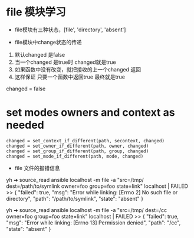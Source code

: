 #  file 模块学习

* file模块有三种状态，[file', 'directory', 'absent']

* file模块中change状态的传递

1. 默认changed 是false
2. 当一个changed 是true时 changed就是true
3. 如果函数中没有改变，就把接收的上一个changed 返回
4. 这样保证 只要一个函数中返回true 最终就是true

changed = false
 # set modes owners and context as needed
    changed = set_context_if_different(path, secontext, changed)
    changed = set_owner_if_different(path, owner, changed)
    changed = set_group_if_different(path, group, changed)
    changed = set_mode_if_different(path, mode, changed)


* file 文件的报错信息

yh ➜  source_read ansible localhost -m file -a "src=/tmp/ dest=/path/to/symlink owner=foo group=foo state=link"
localhost | FAILED >> {
    "failed": true, 
    "msg": "Error while linking: [Errno 2] No such file or directory", 
    "path": "/path/to/symlink", 
    "state": "absent"
}

yh ➜  source_read ansible localhost -m file -a "src=/tmp/ dest=/cc owner=foo group=foo state=link"
localhost | FAILED >> {
    "failed": true, 
    "msg": "Error while linking: [Errno 13] Permission denied", 
    "path": "/cc", 
    "state": "absent"
}

